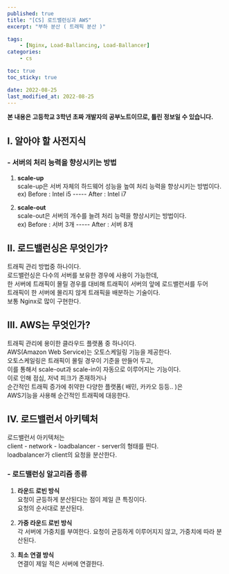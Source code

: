 ```yaml
---
published: true
title: "[CS] 로드밸런싱과 AWS"
excerpt: "부하 분산 ( 트래픽 분산 )"

tags:
    - [Nginx, Load-Ballancing, Load-Ballancer]
categories:
    - cs

toc: true
toc_sticky: true

date: 2022-08-25
last_modified_at: 2022-08-25
---
```

  
**본 내용은 고등학교 3학년 초짜 개발자의 공부노트이므로, 틀린 정보일 수 있습니다.**
  


## **I. 알아야 할 사전지식**
### - 서버의 처리 능력을 향상시키는 방법
1. **scale-up**  
scale-up은 서버 자체의 하드웨어 성능을 높여 처리 능력을 향상시키는 방법이다.  
ex) Before : Intel i5 ----- After : Intel i7

2. **scale-out**  
scale-out은 서버의 개수를 늘려 처리 능력을 향상시키는 방법이다.  
ex) Before : 서버 3개 ----- After : 서버 8개

## **II. 로드밸런싱은 무엇인가?**
트래픽 관리 방법중 하나이다.  
로드밸런싱은 다수의 서버를 보유한 경우에 사용이 가능한데,  
한 서버에 트래픽이 몰릴 경우를 대비해 트래픽이 서버의 앞에 로드밸런서를 두어  
트래픽이 한 서버에 몰리지 않게  트래픽을 배분하는 기술이다.  
보통 Nginx로 많이 구현한다.


## **III. AWS는 무엇인가?**
트래픽 관리에 용이한 클라우드 플랫폼 중 하나이다.  
AWS(Amazon Web Service)는 오토스케일링 기능을 제공한다.  
오토스케일링은 트래픽이 몰릴 경우이 기준을 만들어 두고,  
이를 통해서 scale-out과 scale-in이 자동으로 이루어지는 기능이다.  
이로 인해 점심, 저녁 피크가 존재하거나  
순간적인 트래픽 증가에 취약한 다양한 플랫폼( 배민, 카카오 등등.. )은  
AWS기능을 사용해 순간적인 트래픽에 대응한다.

## **IV. 로드밸런서 아키텍처**
로드밸런서 아키텍처는  
client - network - loadbalancer - server의 형태를 띈다.  
loadbalancer가 client의 요청을 분산한다.  

### - 로드밸런싱 알고리즘 종류
1. **라운드 로빈 방식**  
요청이 균등하게 분산된다는 점이 제일 큰 특징이다.  
요청의 순서대로 분산된다.

2. **가중 라운드 로빈 방식**  
각 서버에 가중치를 부여한다.
요청이 균등하게 이루어지지 않고, 가중치에 따라 분산된다.

3. **최소 연결 방식**  
연결이 제일 적은 서버에 연결한다.
